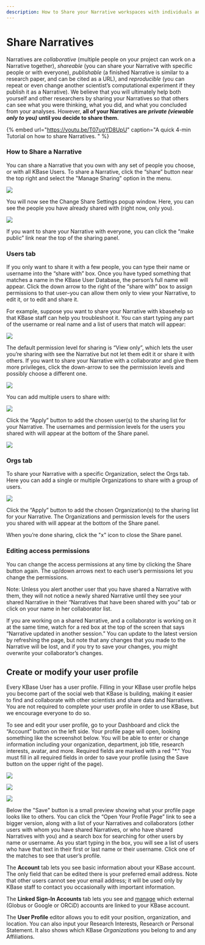 ```yaml
---
description: How to Share your Narrative workspaces with individuals and Orgs.
---
```


# Share Narratives

Narratives are _collaborative_ \(multiple people on your project can work on a Narrative together\), _shareable_ \(you can share your Narrative with specific people or with everyone\), _publishable_ \(a finished Narrative is similar to a research paper, and can be cited as a URL\), and _reproducible_ \(you can repeat or even change another scientist’s computational experiment if they publish it as a Narrative\). We believe that you will ultimately help both yourself and other researchers by sharing your Narratives so that others can see what you were thinking, what you did, and what you concluded from your analyses. However, **all of your Narratives are** _**private \(viewable only to you\)**_ **until you decide to share them.**

{% embed url="https://youtu.be/T07ugYD8UpU" caption="A quick 4-min Tutorial on how to share Narratives. " %}

### How to Share a Narrative

You can share a Narrative that you own with any set of people you choose, or with all KBase Users. To share a Narrative, click the “share” button near the top right and select the "Manage Sharing" option in the menu. 

![](../../.gitbook/assets/sharenarrative.gif)

You will now see the Change Share Settings popup window. Here, you can see the people you have already shared with \(right now, only you\).

![](../../.gitbook/assets/changesharesettings_first.png)

If you want to share your Narrative with everyone, you can click the “make public” link near the top of the sharing panel. 

### Users tab

If you only want to share it with a few people, you can type their name or username into the “share with” box. Once you have typed something that matches a name in the KBase User Database, the person’s full name will appear. Click the down arrow to the right of the “share with” box to assign permissions to that user–you can allow them only to view your Narrative, to edit it, or to edit and share it.

For example, suppose you want to share your Narrative with kbasehelp so that KBase staff can help you troubleshoot it. You can start typing any part of the username or real name and a list of users that match will appear:

![](../../.gitbook/assets/screen-shot-2017-06-27-at-11.23.17-am.png)

The default permission level for sharing is “View only”, which lets the user you’re sharing with see the Narrative but not let them edit it or share it with others. If you want to share your Narrative with a collaborator and give them more privileges, click the down-arrow to see the permission levels and possibly choose a different one.

![](../../.gitbook/assets/changenarrativesharesettings.gif)

You can add multiple users to share with:

![](../../.gitbook/assets/screen-shot-2017-06-27-at-11.26.46-am.png)

Click the “Apply” button to add the chosen user\(s\) to the sharing list for your Narrative. The usernames and permission levels for the users you shared with will appear at the bottom of the Share panel.

![](../../.gitbook/assets/screen-shot-2017-06-27-at-11.26.54-am.png)

### Orgs tab

To share your Narrative with a specific Organization, select the Orgs tab. Here you can add a single or multiple Organizations to share with a group of users. 

![](../../.gitbook/assets/changesharesettingsorgs.gif)

Click the “Apply” button to add the chosen Organization\(s\) to the sharing list for your Narrative. The Organizations and permission levels for the users you shared with will appear at the bottom of the Share panel.

When you’re done sharing, click the "x" icon to close the Share panel.

### Editing access permissions

You can change the access permissions at any time by clicking the Share button again. The up/down arrows next to each user’s permissions let you change the permissions.

Note: Unless you alert another user that you have shared a Narrative with them, they will not notice a newly shared Narrative until they see your shared Narrative in their “Narratives that have been shared with you” tab or click on your name in her collaborator list.

If you are working on a shared Narrative, and a collaborator is working on it at the same time, watch for a red box at the top of the screen that says “Narrative updated in another session.” You can update to the latest version by refreshing the page, but note that any changes that you made to the Narrative will be lost, and if you try to save your changes, you might overwrite your collaborator’s changes.

## Create or modify your user profile

Every KBase User has a user profile. Filling in your KBase user profile helps you become part of the social web that KBase is building, making it easier to find and collaborate with other scientists and share data and Narratives. You are not required to complete your user profile in order to use KBase, but we encourage everyone to do so.

To see and edit your user profile, go to your Dashboard and click the “Account” button on the left side. Your profile page will open, looking something like the screenshot below. You will be able to enter or change information including your organization, department, job title, research interests, avatar, and more. Required fields are marked with a red "\*." You must fill in all required fields in order to save your profile \(using the Save button on the upper right of the page\).

![](../../.gitbook/assets/accountselect.gif)

![](../../.gitbook/assets/screen-shot-2017-12-05-at-3.35.55-pm.png)

![](../../.gitbook/assets/screen-shot-2017-12-05-at-3.50.59-pm.png)

Below the "Save" button is a small preview showing what your profile page looks like to others. You can click the “Open Your Profile Page” link to see a bigger version, along with a list of your Narratives and collaborators \(other users with whom you have shared Narratives, or who have shared Narratives with you\) and a search box for searching for other users by name or username. As you start typing in the box, you will see a list of users who have that text in their first or last name or their username. Click one of the matches to see that user’s profile.

The **Account** tab lets you see basic information about your KBase account. The only field that can be edited there is your preferred email address. Note that other users cannot see your email address; it will be used only by KBase staff to contact you occasionally with important information.

The **Linked Sign-In Accounts** tab lets you see and [manage](../sign-up/linking-orcid.md) which external \(Globus or Google or ORCiD\) accounts are linked to your KBase account.

The **User Profile** editor allows you to edit your position, organization, and location. You can also input your Research Interests, Research or Personal Statement. It also shows which KBase _Organizations_ you belong to and any Affiliations. 

